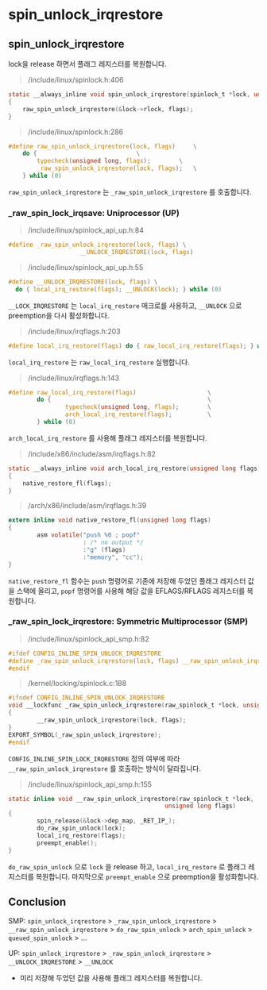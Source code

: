 # spin\_unlock\_irqrestore

## spin\_unlock\_irqrestore

lock을 release 하면서 플래그 레지스터를 복원합니다.

> /include/linux/spinlock.h:406

```c
static __always_inline void spin_unlock_irqrestore(spinlock_t *lock, unsigned long flags)
{
	raw_spin_unlock_irqrestore(&lock->rlock, flags);
}
```

> /include/linux/spinlock.h:286

```c
#define raw_spin_unlock_irqrestore(lock, flags)		\
	do {							\
		typecheck(unsigned long, flags);		\
		_raw_spin_unlock_irqrestore(lock, flags);	\
	} while (0)
```

`raw_spin_unlock_irqrestore` 는 `_raw_spin_unlock_irqrestore` 를 호출합니다.



### \_raw\_spin\_lock\_irqsave: Uniprocessor \(UP\)

> /include/linux/spinlock\_api\_up.h:84

```c
#define _raw_spin_unlock_irqrestore(lock, flags) \
					__UNLOCK_IRQRESTORE(lock, flags)
```

> /include/linux/spinlock\_api\_up.h:55

```c
#define __UNLOCK_IRQRESTORE(lock, flags) \
  do { local_irq_restore(flags); __UNLOCK(lock); } while (0)
```

`__LOCK_IRQRESTORE` 는 `local_irq_restore` 매크로를 사용하고, `__UNLOCK` 으로 preemption을 다시 활성화합니다.

> /include/linux/irqflags.h:203

```c
#define local_irq_restore(flags) do { raw_local_irq_restore(flags); } while (0)
```

`local_irq_restore` 는 `raw_local_irq_restore`  실행합니다.

> /include/linux/irqflags.h:143

```c
#define raw_local_irq_restore(flags)                    \
        do {                                            \
                typecheck(unsigned long, flags);        \
                arch_local_irq_restore(flags);          \
        } while (0)
```

`arch_local_irq_restore` 를 사용해 플래그 레지스터를 복원합니다.

> /include/x86/include/asm/irqflags.h:82

```c
static __always_inline void arch_local_irq_restore(unsigned long flags)
{
	native_restore_fl(flags);
}
```

> /arch/x86/include/asm/irqflags.h:39

```c
extern inline void native_restore_fl(unsigned long flags)
{
        asm volatile("push %0 ; popf"
                     : /* no output */
                     :"g" (flags)
                     :"memory", "cc");
}
```

`native_restore_fl` 함수는 `push` 명령어로 기존에 저장해 두었던 플래그 레지스터 값을 스택에 올리고, `popf` 명령어를 사용해 해당 값을 EFLAGS/RFLAGS 레지스터를 복원합니다.



### \_raw\_spin\_lock\_irqrestore: Symmetric Multiprocessor \(SMP\)

> /include/linux/spinlock\_api\_smp.h:82

```c
#ifdef CONFIG_INLINE_SPIN_UNLOCK_IRQRESTORE
#define _raw_spin_unlock_irqrestore(lock, flags) __raw_spin_unlock_irqrestore(lock, flags)
#endif
```

> /kernel/locking/spinlock.c:188

```c
#ifndef CONFIG_INLINE_SPIN_UNLOCK_IRQRESTORE
void __lockfunc _raw_spin_unlock_irqrestore(raw_spinlock_t *lock, unsigned long flags)
{
        __raw_spin_unlock_irqrestore(lock, flags);
}
EXPORT_SYMBOL(_raw_spin_unlock_irqrestore);
#endif
```

`CONFIG_INLINE_SPIN_LOCK_IRQRESTORE` 정의 여부에 따라 `__raw_spin_unlock_irqrestore` 를 호출하는 방식이 달라집니다.

> /include/linux/spinlock\_api\_smp.h:155

```c
static inline void __raw_spin_unlock_irqrestore(raw_spinlock_t *lock,
                                            unsigned long flags)
{
        spin_release(&lock->dep_map, _RET_IP_);
        do_raw_spin_unlock(lock);
        local_irq_restore(flags);
        preempt_enable();
}
```

`do_raw_spin_unlock` 으로 `lock` 을 release 하고, `local_irq_restore` 로 플래그 레지스터를 복원합니다. 마지막으로 `preempt_enable` 으로 preemption을 활성화합니다.



## Conclusion

SMP: `spin_unlock_irqrestore` &gt; `_raw_spin_unlock_irqrestore` &gt; `__raw_spin_unlock_irqrestore` &gt; `do_raw_spin_unlock` &gt; `arch_spin_unlock` &gt; `queued_spin_unlock` &gt; ...

UP: `spin_unlock_irqrestore` &gt; `_raw_spin_unlock_irqrestore` &gt; `__UNLOCK_IRQRESTORE` &gt; `__UNLOCK` 

* 미리 저장해 두었던 값을 사용해 플래그 레지스터를 복원합니다.


